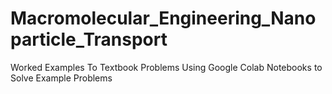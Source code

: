 # Macromolecular_Engineering_Nanoparticle_Transport
Worked Examples To Textbook Problems Using Google Colab Notebooks to Solve Example Problems
